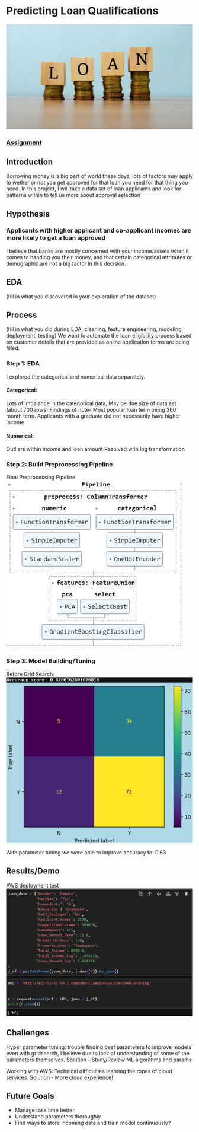 # Predicting Loan Qualifications
![alt text](../images/loan-personal.jpg)

### [Assignment](assignment.md)

## Introduction
Borrowing money is a big part of world these days, lots of factors may apply to wether or not you get approved for that loan you need for that thing you need. In this project, I will take a data set of loan applicants and look for patterns within to tell us more about approval selection

## Hypothesis
### Applicants with higher applicant and co-applicant incomes are more likely to get a loan approved

I believe that banks are mostly concerned with your income/assets when it comes to handing you their money, and that certain categorical attributes or demographic are not a big factor in this decision.

## EDA 
(fill in what you discovered in your exploration of the dataset)


## Process
(fill in what you did during EDA, cleaning, feature engineering, modeling, deployment, testing)
We want to automate the loan eligibility process based on customer details that are provided as online application forms are being filled. 

### Step 1: EDA 

I explored the categorical and numerical data separately.
#### Categorical:
Lots of imbalance in the categorical data, May be due size of data set (about 700 rows)
Findings of note- 
Most popular loan term being 360 month term.
Applicants with a graduate did not necessarily have higher income
#### Numerical:
Outliers within income and loan amount
Resolved with log transformation


### Step 2: Build Preprocessing Pipeline
Final Preprocessing Pipeline
![alt text](../images/pipeline.png)


### Step 3: Model Building/Tuning
Before Grid Search:
![alt text](../images/confusion_mat.png)

With parameter tuning we were able to improve accuracy to: 0.63


## Results/Demo
AWS deployment test
![alt text](../images/results.png)




## Challenges 
Hyper parameter tuning: trouble finding best parameters to improve models even with gridsearch, I believe due to lack of understanding of some of the parameters themselves.
Solution - Study/Review ML algorithms and params

Working with AWS: Technical difficulties learning the ropes of cloud services.
Solution - More cloud experience!


## Future Goals
- Manage task time better
- Understand parameters thoroughly
- Find ways to store incoming data and train model continuously?
